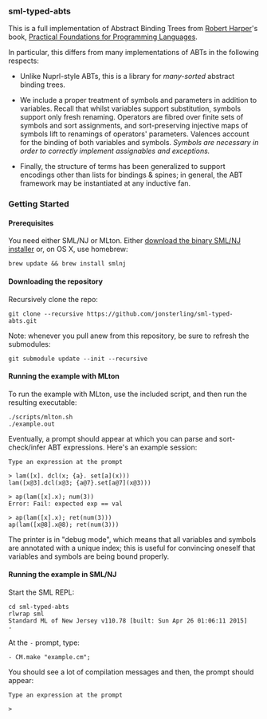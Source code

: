 ### sml-typed-abts

This is a full implementation of Abstract Binding Trees from [Robert
Harper](https://www.cs.cmu.edu/~rwh/)'s book, [Practical Foundations for
Programming Languages](https://www.cs.cmu.edu/~rwh/plbook/2nded.pdf).

In particular, this differs from many implementations of ABTs in the following
respects:

- Unlike Nuprl-style ABTs, this is a library for *many-sorted* abstract binding
  trees.

- We include a proper treatment of symbols and parameters in addition to
  variables. Recall that whilst variables support substitution, symbols support
  only fresh renaming. Operators are fibred over finite sets of symbols and sort
  assignments, and sort-preserving injective maps of symbols lift to renamings of
  operators' parameters. Valences account for the binding of both variables and
  symbols. *Symbols are necessary in order to correctly implement assignables and
  exceptions.*

- Finally, the structure of terms has been generalized to support encodings
  other than lists for bindings & spines; in general, the ABT framework may be
  instantiated at any inductive fan.

### Getting Started
#### Prerequisites

You need either SML/NJ or MLton. Either [download the binary SML/NJ
installer](http://www.smlnj.org/) or, on OS X, use homebrew:

    brew update && brew install smlnj

#### Downloading the repository

Recursively clone the repo:

    git clone --recursive https://github.com/jonsterling/sml-typed-abts.git

Note: whenever you pull anew from this repository, be sure to refresh the
submodules:

    git submodule update --init --recursive

#### Running the example with MLton

To run the example with MLton, use the included script, and then run the
resulting executable:

    ./scripts/mlton.sh
    ./example.out

Eventually, a prompt should appear at which you can parse and sort-check/infer
ABT expressions. Here's an example session:

    Type an expression at the prompt

    > lam([x]. dcl(x; {a}. set[a](x)))
    lam([x@3].dcl(x@3; {a@7}.set[a@7](x@3)))

    > ap(lam([x].x); num(3))
    Error: Fail: expected exp == val

    > ap(lam([x].x); ret(num(3)))
    ap(lam([x@8].x@8); ret(num(3)))

The printer is in "debug mode", which means that all variables and symbols are
annotated with a unique index; this is useful for convincing oneself that
variables and symbols are being bound properly.

#### Running the example in SML/NJ

Start the SML REPL:

    cd sml-typed-abts
    rlwrap sml
    Standard ML of New Jersey v110.78 [built: Sun Apr 26 01:06:11 2015]
    -

At the `-` prompt, type:

    - CM.make "example.cm";

You should see a lot of compilation messages and then, the prompt should
appear:

    Type an expression at the prompt

    >
